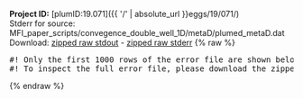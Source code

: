 **Project ID:** [plumID:19.071]({{ '/' | absolute_url }}eggs/19/071/)  
Stderr for source:  MFI_paper_scripts/convegence_double_well_1D/metaD/plumed_metaD.dat   
Download: [zipped raw stdout](plumed_metaD.dat.plumed_master.stdout.txt.zip) - [zipped raw stderr](plumed_metaD.dat.plumed_master.stderr.txt.zip) 
{% raw %}
<pre>
#! Only the first 1000 rows of the error file are shown below
#! To inspect the full error file, please download the zipped raw stderr file above
</pre>
{% endraw %}
